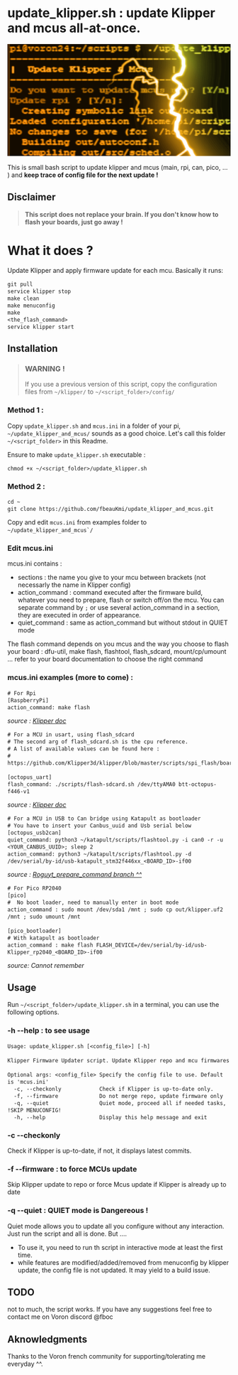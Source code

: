 # update_klipper.sh : update Klipper and mcus all-at-once.

![sreenshot](./images/media.png)

This is small bash script to update klipper and mcus (main, rpi, can, pico, ... ) and **keep trace of config file for the next update !**

## Disclaimer
> **This script does not replace your brain. If you don't know how to flash your boards, just go away !**

# What it does ?
Update Klipper and apply firmware update for each mcu. Basically it runs:
```
git pull
service klipper stop
make clean
make menuconfig
make
<the_flash_command>
service klipper start
```

## Installation

>### WARNING ! 
>If you use a previous version of this script, copy the configuration files from ``~/klipper/`` to ``~/<script_folder>/config/``

### Method 1 :
Copy ``update_klipper.sh`` and ``mcus.ini`` in a folder of your pi, ``~/update_klipper_and_mcus/`` sounds as a good choice. Let's call this folder ``~/<script_folder>`` in this Readme.

Ensure to make ``update_klipper.sh`` executable : 
```
chmod +x ~/<script_folder>/update_klipper.sh
```
### Method 2 : 
```
cd ~
git clone https://github.com/fbeauKmi/update_klipper_and_mcus.git
```

Copy and edit ``mcus.ini`` from examples folder to ``~/update_klipper_and_mcus`/``

### Edit mcus.ini

mcus.ini contains : 
- sections : the name you give to your mcu between brackets (not necessarly the name in Klipper config)
- action_command : command executed after the firmware build, whatever you need to prepare, flash or switch off/on the mcu. You can separate command by ``;`` or use several action_command in a section, they are executed in order of appearance.
- quiet_command : same as action_command but without stdout in QUIET mode 

The flash command depends on you mcus and the way you choose to flash your board : dfu-util, make flash, flashtool, flash_sdcard, mount/cp/umount ... refer to your board documentation to choose the right command

### mcus.ini examples (more to come) : 
```
# For Rpi
[RaspberryPi]
action_command: make flash
```
_source : [Klipper doc](https://www.klipper3d.org/RPi_microcontroller.html#building-the-micro-controller-code)_

```
# For a MCU in usart, using flash_sdcard
# The second arg of flash_sdcard.sh is the cpu reference.
# A list of available values can be found here :
# https://github.com/Klipper3d/klipper/blob/master/scripts/spi_flash/board_defs.py

[octopus_uart]
flash_command: ./scripts/flash-sdcard.sh /dev/ttyAMA0 btt-octopus-f446-v1
```
_source : [Klipper doc](https://www.klipper3d.org/SDCard_Updates.html)_

```
# For a MCU in USB to Can bridge using Katapult as bootloader
# You have to insert your Canbus_uuid and Usb serial below
[octopus_usb2can]
quiet_command: python3 ~/katapult/scripts/flashtool.py -i can0 -r -u <YOUR_CANBUS_UUID>; sleep 2
action_command: python3 ~/katapult/scripts/flashtool.py -d /dev/serial/by-id/usb-katapult_stm32f446xx_<BOARD_ID>-if00
```
_source : [Roguyt_prepare_command branch ^^](../roguyt_prepare_command/mcus.ini)_

```
# For Pico RP2040
[pico]
#  No boot loader, need to manually enter in boot mode
action_command : sudo mount /dev/sda1 /mnt ; sudo cp out/klipper.uf2 /mnt ; sudo umount /mnt

[pico_bootloader]
# With katapult as bootloader
action_command : make flash FLASH_DEVICE=/dev/serial/by-id/usb-Klipper_rp2040_<BOARD_ID>-if00
```
_source: Cannot remember_

## Usage

Run ``~/<script_folder>/update_klipper.sh`` in a terminal, you can use the following options.

### -h --help : to see usage

```
Usage: update_klipper.sh [<config_file>] [-h]

Klipper Firmware Updater script. Update Klipper repo and mcu firmwares

Optional args: <config_file> Specify the config file to use. Default is 'mcus.ini'
  -c, --checkonly            Check if Klipper is up-to-date only.
  -f, --firmware             Do not merge repo, update firmware only
  -q, --quiet                Quiet mode, proceed all if needed tasks, !SKIP MENUCONFIG! 
  -h, --help                 Display this help message and exit
```
### -c --checkonly
Check if Klipper is up-to-date, if not, it displays latest commits.
### -f --firmware : to force MCUs update
Skip Klipper update to repo or force Mcus update if Klipper is already up to date 
### -q --quiet : QUIET mode is Dangereous !

Quiet mode allows you to update all you configure without any interaction. Just run the script and all is done. But ....
- To use it, you need to run th script in interactive mode at least the first time.
- while features are modified/added/removed from menuconfig by klipper update, the config file is not updated. It may yield to a build issue.

## TODO
not to much, the script works. If you have any suggestions feel free to contact me on Voron discord @fboc
## Aknowledgments
Thanks to the Voron french community for supporting/tolerating me everyday ^^.